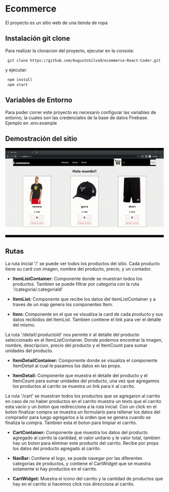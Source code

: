 # Ecommerce

El proyecto es un sitio web de una tienda de ropa

## Instalación git clone

Para realizar la clonacion del proyecto, ejecutar en la consola:

```
 git clone https://github.com/AugustoSilva9/ecommerce-React-Coder.git
```

y ejecutar:

```
 npm install
 npm start
```

## Variables de Entorno

Para poder correr este proyecto es necesario configurar las variables de entorno, la cuales son las credenciales de la base de datos Firebase. Ejemplo en .env.example

## Demostración del sitio

![demostracion del titulo](/public/images/navegacionSitio.gif)

## Rutas

La ruta inicial '/' se puede ver todos los productos del sitio. Cada producto tiene su card con imagen, nombre del producto, precio, y un contador.

- **ItemListContainer:** Componente donde se muestran todos los productos. Tambien se puede filtrar por categoria con la ruta '/categoria/:categoriaId'

- **ItemList:** Componente que recibe los datos del itemListContainer y a traves de un map genera los componentes Item.

- **Item:** Componente en el que se visualiza la card de cada producto y sus datos recibidos del ItemList. Tambien contiene el link para ver el detalle del mismo.

La ruta '/detail/:productoId' nos permite ir al detalle del producto seleccionado en el ItemListContainer. Donde podemos encontrar la imagen, nombre, descripcion, precio del producto y el ItemCount para sumar unidades del producto.

- **ItemDetailContainer:** Componente donde se visualiza el componente ItemDetail al cual le pasamos los datos en las props.

- **ItemDetail:** Componente que muestra el detalle del producto y el ItemCount para sumar unidades del producto, una vez que agregamos los productos al carrito se muestra un link para ir al carrito.

La ruta '/cart' se muestran todos los productos que se agregaron al carrito en caso de no haber productos en el carrito muestra un texto que el carrito esta vacio y un boton que redirecciona a la ruta inicial. Con un click en el boton finalizar compra se muestra un formulario para rellenar los datos del comprador para luego agregarlos a la orden que se genera cuando se finaliza la compra. Tambien esta el boton para limpiar el carrito.

- **CartContainer:** Componente que muestra los datos del producto agregado al carrito la cantidad, el valor unitario y le valor total, tambien hay un boton para eliminar este producto del carrito. Recibe por props los datos del producto agregado al carrito.

- **NavBar:** Contiene el logo, se puede navegar por las diferentes categorias de productos, y contiene el CartWidget que se muestra solamente si hay productos en el carrito.

- **CartWidget:** Muestra el icono del carrito y la cantidad de productos que hay en el carrito si hacemos click nos direcciona al carrito.
